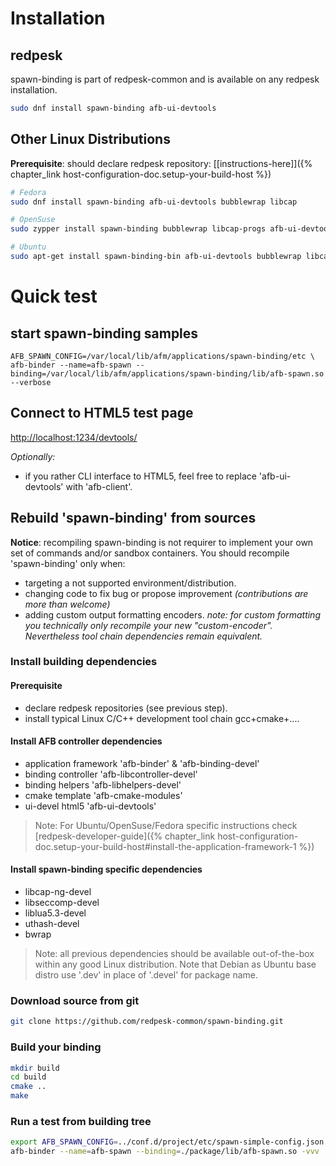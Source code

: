 # Installation

## redpesk

spawn-binding is part of redpesk-common and is available on any redpesk installation.

```bash
sudo dnf install spawn-binding afb-ui-devtools
```

## Other Linux Distributions

**Prerequisite**: should declare redpesk repository: [[instructions-here]]({% chapter_link host-configuration-doc.setup-your-build-host %})

```bash
# Fedora
sudo dnf install spawn-binding afb-ui-devtools bubblewrap libcap

# OpenSuse
sudo zypper install spawn-binding bubblewrap libcap-progs afb-ui-devtools

# Ubuntu
sudo apt-get install spawn-binding-bin afb-ui-devtools bubblewrap libcap2-bin
```

# Quick test

## start spawn-binding samples

```
AFB_SPAWN_CONFIG=/var/local/lib/afm/applications/spawn-binding/etc \
afb-binder --name=afb-spawn --binding=/var/local/lib/afm/applications/spawn-binding/lib/afb-spawn.so --verbose
```

## Connect to HTML5 test page

[http://localhost:1234/devtools/](http://localhost:1234/devtools/index.html)

*Optionally:*

* if you rather CLI interface to HTML5, feel free to replace 'afb-ui-devtools' with 'afb-client'.

## Rebuild 'spawn-binding' from sources

**Notice**: recompiling spawn-binding is not requirer to implement your own set of commands and/or sandbox containers. You should recompile 'spawn-binding' only when:

* targeting a not supported environment/distribution.
* changing code to fix bug or propose improvement *(contributions are more than welcome)*
* adding custom output formatting encoders. *note: for custom formatting you technically only recompile your new "custom-encoder". Nevertheless tool chain dependencies remain equivalent.*

### Install building dependencies

#### Prerequisite

* declare redpesk repositories (see previous step).
* install typical Linux C/C++ development tool chain gcc+cmake+....

#### Install AFB controller dependencies

* application framework 'afb-binder' & 'afb-binding-devel'
* binding controller 'afb-libcontroller-devel'
* binding helpers 'afb-libhelpers-devel'
* cmake template 'afb-cmake-modules'
* ui-devel html5 'afb-ui-devtools'

>Note: For Ubuntu/OpenSuse/Fedora specific instructions check [redpesk-developer-guide]({% chapter_link host-configuration-doc.setup-your-build-host#install-the-application-framework-1 %})

#### Install spawn-binding specific dependencies

* libcap-ng-devel
* libseccomp-devel
* liblua5.3-devel
* uthash-devel
* bwrap

>Note: all previous dependencies should be available out-of-the-box within any good Linux distribution. Note that Debian as Ubuntu base distro use '.dev' in place of '.devel' for package name.

### Download source from git

```bash
git clone https://github.com/redpesk-common/spawn-binding.git
```

### Build your binding

```bash
mkdir build
cd build
cmake ..
make
```

### Run a test from building tree

```bash
export AFB_SPAWN_CONFIG=../conf.d/project/etc/spawn-simple-config.json
afb-binder --name=afb-spawn --binding=./package/lib/afb-spawn.so -vvv
```
